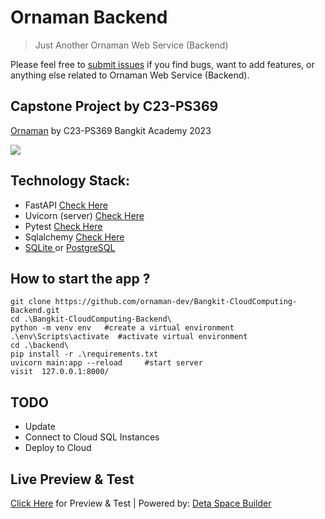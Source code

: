 # Ornaman Backend
> Just Another Ornaman Web Service (Backend)

Please feel free to [submit issues](https://github.com/ornaman-dev/Bangkit-CloudComputing-Backend/issues/new) if you find bugs, want to add features, or anything else related to Ornaman Web Service (Backend).

## Capstone Project by C23-PS369
[Ornaman](https://ornaman.com/) by C23-PS369 Bangkit Academy 2023


![](backend/static/images/lite.gif)

## Technology Stack:
* FastAPI [Check Here](https://fastapi.tiangolo.com/tutorial/sql-databases/)
* Uvicorn (server) [Check Here](https://www.uvicorn.org/)
* Pytest [Check Here](https://docs.pytest.org/en/7.3.x/index.html)
* Sqlalchemy [Check Here](https://www.sqlalchemy.org/)
* [SQLite ](https://www.sqlite.org/index.html) or [PostgreSQL](https://www.postgresql.org/)


## How to start the app ?
```
git clone https://github.com/ornaman-dev/Bangkit-CloudComputing-Backend.git
cd .\Bangkit-CloudComputing-Backend\
python -m venv env   #create a virtual environment
.\env\Scripts\activate  #activate virtual environment
cd .\backend\
pip install -r .\requirements.txt
uvicorn main:app --reload     #start server
visit  127.0.0.1:8000/
```

## TODO
* Update
* Connect to Cloud SQL Instances
* Deploy to Cloud

## Live Preview & Test
[Click Here](https://ornamanbackend-1-j5052767.deta.app/) for Preview & Test | Powered by: [Deta Space Builder](https://deta.space/)

